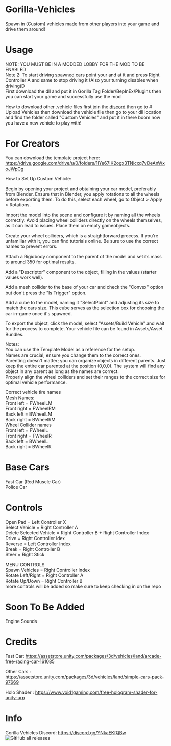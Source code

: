 # Gorilla-Vehicles
Spawn in (Custom) vehicles made from other players into your game and drive them around!

# Usage
NOTE: YOU MUST BE IN A MODDED LOBBY FOR THE MOD TO BE ENABLED<br />
Note 2: To start driving spawned cars point your and at it and press Right Controller A and same to stop driving it (Also your turning disables when driving)D<br />
First download the dll and put it in Gorilla Tag Folder/BepInEx/Plugins then you can start your game and successfully use the mod

How to download other .vehicle files first join the <a href = "https://discord.gg/YNkaEKfQBw">discord<a> then go to # Upload Vehicles then download the vehicle file then go to your dll location and find the folder called "Custom Vehicles" and put it in there boom now you have a new vehicle to play with!

# For Creators
You can download the template project here: https://drive.google.com/drive/u/0/folders/1lYe67IK2ogx3TNicxq7vDeAnWxoJWpCg<br />

How to Set Up Custom Vehicle:<br />

Begin by opening your project and obtaining your car model, preferably from Blender. Ensure that in Blender, you apply rotations to all the wheels before exporting them. To do this, select each wheel, go to Object > Apply > Rotations.<br />

Import the model into the scene and configure it by naming all the wheels correctly. Avoid placing wheel colliders directly on the wheels themselves, as it can lead to issues. Place them on empty gameobjects.<br />

Create your wheel colliders, which is a straightforward process. If you're unfamiliar with it, you can find tutorials online. Be sure to use the correct names to prevent errors.<br />

Attach a Rigidbody component to the parent of the model and set its mass to around 350 for optimal results.<br />

Add a "Descriptor" component to the object, filling in the values (starter values work well).<br />

Add a mesh collider to the base of your car and check the "Convex" option but don't press the "Is Trigger" option.<br />

Add a cube to the model, naming it "SelectPoint" and adjusting its size to match the cars size. This cube serves as the selection box for choosing the car in-game once it's spawned.<br />

To export the object, click the model, select "Assets/Build Vehicle" and wait for the process to complete. Your vehicle file can be found in Assets/Asset Bundles.<br />

Notes:<br />
You can use the Template Model as a reference for the setup.<br />
Names are crucial; ensure you change them to the correct ones.<br />
Parenting doesn't matter; you can organize objects in different parents. Just keep the entire car parented at the position (0,0,0). The system will find any object in any parent as long as the names are correct.<br />
Properly align the wheel colliders and set their ranges to the correct size for optimal vehicle performance.<br />

Correct vehicle tire names <br />
 Mesh Names: <br />
Front left = FWheelLM<br />
Front right = FWheelRM<br />
Back left = BWheelLM<br />
Back right = BWheelRM<br />
 Wheel Collider names<br />
Front left = FWheelL<br />
Front right = FWheelR<br />
Back left = BWheelL<br />
Back right = BWheelR

# Base Cars
Fast Car (Red Muscle Car) <br />
Police Car

# Controls
Open Pad = Left Controller X<br />
Select Vehicle = Right Controller A<br />
Delete Selected Vehicle = Right Controller B + Right Controller Index<br />
Drive = Right Controller Idex<br />
Reverse = Left Controller Index<br />
Break = Right Controller B<br />
Steer = Right Stick<br />

 MENU CONTROLS<br />
Spawn Vehicles = Right Controller Index<br />
Rotate Left/Right = Right Controller A<br />
Rotate Up/Down = Right Controller B<br />
more controls will be added so make sure to keep checking in on the repo

# Soon To Be Added
Engine Sounds

# Credits
Fast Car: https://assetstore.unity.com/packages/3d/vehicles/land/arcade-free-racing-car-161085

Other Cars : https://assetstore.unity.com/packages/3d/vehicles/land/simple-cars-pack-97669

Holo Shader : https://www.void1gaming.com/free-hologram-shader-for-unity-urp

# Info
Gorilla Vehicles Discord: https://discord.gg/YNkaEKfQBw<br />
![GitHub all releases](https://img.shields.io/github/downloads/Blas1ed/Gorilla-Vehicles/total?color=%2300FF00)

